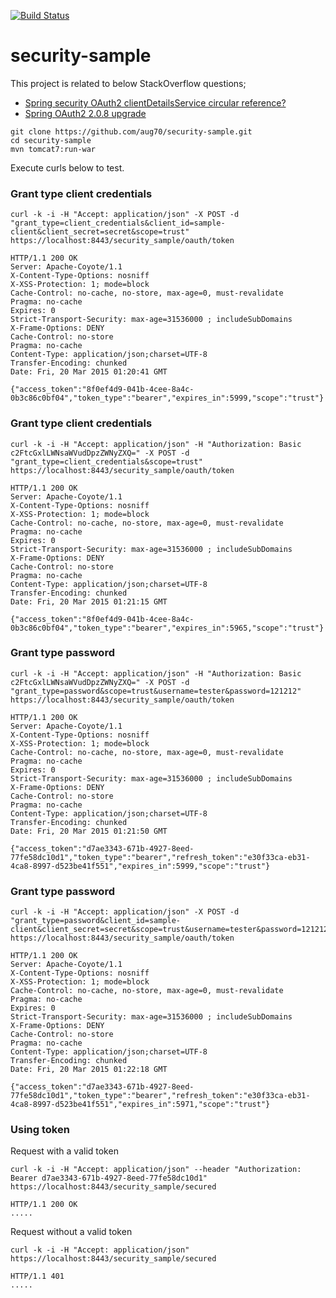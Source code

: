[![Build Status](https://api.shippable.com/projects/5508a4f05ab6cc1352a35e4e/badge?branchName=master)](https://app.shippable.com/projects/5508a4f05ab6cc1352a35e4e/builds/latest)

# security-sample

This project is related to below StackOverflow questions; 

* [Spring security OAuth2 clientDetailsService circular reference?](http://stackoverflow.com/questions/29069121/spring-security-oauth2-clientdetailsservice-circular-reference?noredirect=1#comment46435461_29069121)
* [Spring OAuth2 2.0.8 upgrade](http://stackoverflow.com/questions/35496545/spring-oauth2-2-0-8-upgrade?noredirect=1#comment58875905_35496545)


```
git clone https://github.com/aug70/security-sample.git
cd security-sample
mvn tomcat7:run-war

```


Execute curls below to test.


### Grant type client credentials


```
curl -k -i -H "Accept: application/json" -X POST -d "grant_type=client_credentials&client_id=sample-client&client_secret=secret&scope=trust" https://localhost:8443/security_sample/oauth/token
```

```
HTTP/1.1 200 OK
Server: Apache-Coyote/1.1
X-Content-Type-Options: nosniff
X-XSS-Protection: 1; mode=block
Cache-Control: no-cache, no-store, max-age=0, must-revalidate
Pragma: no-cache
Expires: 0
Strict-Transport-Security: max-age=31536000 ; includeSubDomains
X-Frame-Options: DENY
Cache-Control: no-store
Pragma: no-cache
Content-Type: application/json;charset=UTF-8
Transfer-Encoding: chunked
Date: Fri, 20 Mar 2015 01:20:41 GMT

{"access_token":"8f0ef4d9-041b-4cee-8a4c-0b3c86c0bf04","token_type":"bearer","expires_in":5999,"scope":"trust"}
```

### Grant type client credentials


```
curl -k -i -H "Accept: application/json" -H "Authorization: Basic c2FtcGxlLWNsaWVudDpzZWNyZXQ=" -X POST -d "grant_type=client_credentials&scope=trust" https://localhost:8443/security_sample/oauth/token
```

```
HTTP/1.1 200 OK
Server: Apache-Coyote/1.1
X-Content-Type-Options: nosniff
X-XSS-Protection: 1; mode=block
Cache-Control: no-cache, no-store, max-age=0, must-revalidate
Pragma: no-cache
Expires: 0
Strict-Transport-Security: max-age=31536000 ; includeSubDomains
X-Frame-Options: DENY
Cache-Control: no-store
Pragma: no-cache
Content-Type: application/json;charset=UTF-8
Transfer-Encoding: chunked
Date: Fri, 20 Mar 2015 01:21:15 GMT

{"access_token":"8f0ef4d9-041b-4cee-8a4c-0b3c86c0bf04","token_type":"bearer","expires_in":5965,"scope":"trust"}
```


### Grant type password


```
curl -k -i -H "Accept: application/json" -H "Authorization: Basic c2FtcGxlLWNsaWVudDpzZWNyZXQ=" -X POST -d "grant_type=password&scope=trust&username=tester&password=121212" https://localhost:8443/security_sample/oauth/token
```

```
HTTP/1.1 200 OK
Server: Apache-Coyote/1.1
X-Content-Type-Options: nosniff
X-XSS-Protection: 1; mode=block
Cache-Control: no-cache, no-store, max-age=0, must-revalidate
Pragma: no-cache
Expires: 0
Strict-Transport-Security: max-age=31536000 ; includeSubDomains
X-Frame-Options: DENY
Cache-Control: no-store
Pragma: no-cache
Content-Type: application/json;charset=UTF-8
Transfer-Encoding: chunked
Date: Fri, 20 Mar 2015 01:21:50 GMT

{"access_token":"d7ae3343-671b-4927-8eed-77fe58dc10d1","token_type":"bearer","refresh_token":"e30f33ca-eb31-4ca8-8997-d523be41f551","expires_in":5999,"scope":"trust"}
```

### Grant type password

```
curl -k -i -H "Accept: application/json" -X POST -d "grant_type=password&client_id=sample-client&client_secret=secret&scope=trust&username=tester&password=121212" https://localhost:8443/security_sample/oauth/token
```

```
HTTP/1.1 200 OK
Server: Apache-Coyote/1.1
X-Content-Type-Options: nosniff
X-XSS-Protection: 1; mode=block
Cache-Control: no-cache, no-store, max-age=0, must-revalidate
Pragma: no-cache
Expires: 0
Strict-Transport-Security: max-age=31536000 ; includeSubDomains
X-Frame-Options: DENY
Cache-Control: no-store
Pragma: no-cache
Content-Type: application/json;charset=UTF-8
Transfer-Encoding: chunked
Date: Fri, 20 Mar 2015 01:22:18 GMT

{"access_token":"d7ae3343-671b-4927-8eed-77fe58dc10d1","token_type":"bearer","refresh_token":"e30f33ca-eb31-4ca8-8997-d523be41f551","expires_in":5971,"scope":"trust"}
```


### Using token

Request with a valid token

```
curl -k -i -H "Accept: application/json" --header "Authorization: Bearer d7ae3343-671b-4927-8eed-77fe58dc10d1" https://localhost:8443/security_sample/secured

HTTP/1.1 200 OK
.....

```

Request without a valid token

```
curl -k -i -H "Accept: application/json" https://localhost:8443/security_sample/secured

HTTP/1.1 401
.....

```